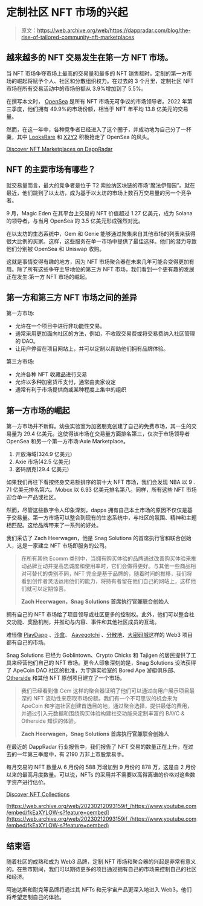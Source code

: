 # 定制社区 NFT 市场的兴起

> 原文：<https://web.archive.org/web/https://dappradar.com/blog/the-rise-of-tailored-community-nft-marketplaces>

## 越来越多的 NFT 交易发生在第一方 NFT 市场。

当 NFT 市场争夺市场上最高的交易量和最多的 NFT 销售额时，定制的第一方市场的崛起将赋予个人、社区和分散组织权力。在过去的 3 个月里，定制社区 NFT 市场在所有交易活动中的市场份额从 3.9%增加到了 5.5%。

在撰写本文时， [OpenSea](https://web.archive.org/web/20230212093159/https://dappradar.com/multichain/marketplaces/opensea) 是所有 NFT 市场无可争议的市场领导者。2022 年第三季度，他们拥有 49.9%的市场份额，相当于 NFT 年平均 13.8 亿美元的交易量。

然而，在这一年中，各种竞争者已经进入了这个圈子，并成功地为自己分了一杯羹，其中 [LooksRare](https://web.archive.org/web/20230212093159/https://dappradar.com/ethereum/marketplaces/looksrare) 和 [X2Y2](https://web.archive.org/web/20230212093159/https://dappradar.com/ethereum/marketplaces/x2y2) 积极抢走了 OpenSea 的风头。

[Discover NFT Marketplaces on DappRadar](https://web.archive.org/web/20230212093159/https://dappradar.com/nft/marketplaces)

## NFT 的主要市场有哪些？

就交易量而言，最大的竞争者是位于 T2 索拉纳区块链的市场“魔法伊甸园”。就在最近，他们跳到了以太坊，成为基于以太坊的市场上数百万交易量的另一个竞争者。

9 月，Magic Eden 在其平台上交易的 NFT 价值超过 1.27 亿美元，成为 Solana 的领导者，与当月 OpenSea 的 3.5 亿美元形成强烈对比。

在以太坊的生态系统中，Gem 和 Genie 能够通过聚集来自其他市场的列表来获得很大比例的买家。这样，这些服务在单一市场中提供了最佳选择。他们的潜力导致他们分别被 OpenSea 和 Uniswap 收购。

这就是事情变得有趣的地方，因为 NFT 市场聚合器在未来几年可能会变得更加有用。除了所有这些争夺主导地位的第三方 NFT 市场，我们看到一个更有趣的发展正在发生:第一方 NFT 市场的崛起。

## 第一方和第三方 NFT 市场之间的差异

第一方市场:

*   允许在一个项目中进行非功能性交易。
*   通常采用更加面向社区的方法，例如，不收取交易费或将交易费纳入社区管理的 DAO。
*   让用户停留在项目网站上，并可以定制以帮助他们拥有品牌体验。

第三方市场:

*   允许各种 NFT 收藏品进行交易
*   允许以多种加密货币支付，通常由卖家设定
*   通常有利于市场提供商或某种程度上集中的组织

## 第一方市场的崛起

第一方市场并不新鲜。幼虫实验室为加密朋克创建了自己的免费市场，其一生的交易量为 29.4 亿美元。这使得该市场在交易量方面排名第三，仅次于市场领导者 OpenSea 和另一个第一方市场:Axie Marketplace。

1.  开放海域(324.9 亿美元)
2.  Axie 市场(42.5 亿美元)
3.  密码朋克(29.4 亿美元)

如果我们再往下看按终身交易额排序的前十大 NFT 市场，我们会发现 NBA 以 9 . 71 亿美元排名第六。Mobox 以 6.93 亿美元排名第八。同样，所有这些 NFT 市场迎合单一产品或社区。

然而，尽管这些数字令人印象深刻，dapps 拥有自己本土市场的原因不仅仅是基于交易量。第一方市场可以整合到现有的生态系统中，与社区的氛围、精神和主题相匹配。这给品牌带来了一系列的好处。

我们采访了 Zach Heerwagen，他是 Snag Solutions 的首席执行官和联合创始人，这是一家建立 NFT 市场即服务的公司。

> 在所有其他 Ecomm 类别中，当拥有购买体验的品牌通过改善购买体验来推动品牌互动并提高忠诚度和使用率时，它们会做得更好。与其他一些商品相对可替代的类别不同，NFT 完全是基于品牌的，随着时间的推移，我们将看到创作者灵活运用他们的能力，将持有者留在他们自己的网站上，这样他们就可以定期惊喜。
> 
> **Zach Heerwagen，Snag Solutions 首席执行官兼联合创始人**

拥有自己的 NFT 市场给了项目领导或社区更多的控制权。此外，他们可以整合社交功能、奖励机制，并推动与内容、事件和其他社区成员的互动。

难怪像 [PlayDapp](https://web.archive.org/web/20230212093159/https://dappradar.com/multichain/marketplaces/playdapp-marketplace) 、[沙盒](https://web.archive.org/web/20230212093159/https://dappradar.com/multichain/games/the-sandbox)、 [Aavegotchi](https://web.archive.org/web/20230212093159/https://dappradar.com/polygon/games/aavegotchi) 、[分散地](https://web.archive.org/web/20230212093159/https://dappradar.com/multichain/games/decentraland)、[大密码城](https://web.archive.org/web/20230212093159/https://dappradar.com/multichain/games/megacryptopolis)这样的 Web3 项目都有自己的市场。

Snag Solutions 已经为 Goblintown、Crypto Chicks 和 Tajigen 的居民提供了工具来经营他们自己的 NFT 市场。更令人印象深刻的是，Snag Solutions 设法获得了 ApeCoin DAO 社区的批准，为宇迦实验室的 Bored Ape 游艇俱乐部、 [Otherside](https://web.archive.org/web/20230212093159/https://dappradar.com/ethereum/collectibles/otherdeed-for-otherside) 和其他 NFT 原创项目建立了一个市场。

> 我们已经看到像 Gem 这样的聚合器证明了他们可以通过向用户展示项目最深的 NFT 流动性来窃取市场份额。我们有一个不可思议的机会来为 ApeCoin 和宇迦社区创建首选目的地，通过聚合选择，提供最低的费用，并通过引入元数据和围绕购买体验构建社交功能来定制丰富的 BAYC & Otherside 知识的体验。
> 
> **Zach Heerwagen，Snag Solutions 首席执行官兼联合创始人**

在最近的 DappRadar 行业报告中，我们报告了 NFT 交易的数量正在上升，在过去的一年第三季度中，有 2190 万非上市股票易手。

每月交易的 NFT 数量从 6 月份的 588 万增加到 9 月份的 878 万，这是自 2 月份以来的最高月度数量。可以说，NFTs 的采用并不需要以高得离谱的价格对这些数字资产进行估价。

[Discover NFT Collections](https://web.archive.org/web/20230212093159/https://dappradar.com/hub/nft-explorer)

[https://web.archive.org/web/20230212093159if_/https://www.youtube.com/embed/fkEaXYLOW-s?feature=oembed](https://web.archive.org/web/20230212093159if_/https://www.youtube.com/embed/fkEaXYLOW-s?feature=oembed)

## 结束语

随着社区的成熟和成为 Web3 品牌，定制 NFT 市场和聚合器的兴起是非常有意义的。在熊市期间，我们可以期待更多的项目通过拥有自己的市场来控制自己的社区和经济。

阿迪达斯和耐克等品牌将通过其 NFTs 和元宇宙产品更深入地进入 Web3，他们将希望定制自己的体验。
